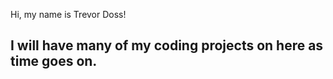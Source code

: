 Hi, my name is Trevor Doss! 

I will have many of my coding projects on here as time goes on.
   - 
 
